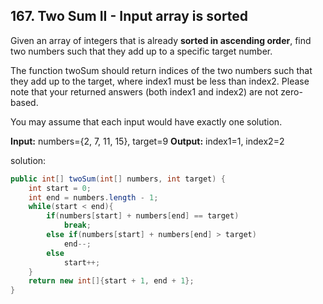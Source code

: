 ## 167. Two Sum II - Input array is sorted
Given an array of integers that is already **sorted in ascending order**, find two numbers such that they add up to a specific target number.

The function twoSum should return indices of the two numbers such that they add up to the target, where index1 must be less than index2. Please note that your returned answers (both index1 and index2) are not zero-based.

You may assume that each input would have exactly one solution.

**Input:** numbers={2, 7, 11, 15}, target=9
**Output:** index1=1, index2=2

solution:

```java
public int[] twoSum(int[] numbers, int target) {
    int start = 0;
    int end = numbers.length - 1;
    while(start < end){
        if(numbers[start] + numbers[end] == target)
            break;
        else if(numbers[start] + numbers[end] > target)
            end--;
        else
            start++;
    }
    return new int[]{start + 1, end + 1};
}
```